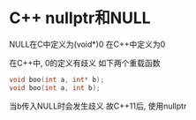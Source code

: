 # C++ nullptr和NULL

NULL在C中定义为(void*)0
在C++中定义为0

在C++中, 0的定义有歧义
如下两个重载函数

```C++
void boo(int a, int* b);
void boo(int a, int b);
```

当b传入NULL时会发生歧义
故C++11后, 使用nullptr
